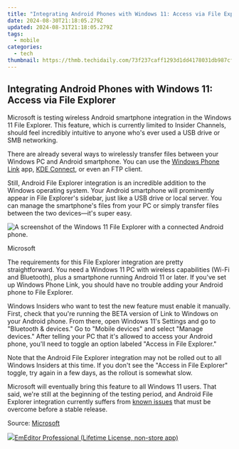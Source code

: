 ```yaml
---
title: "Integrating Android Phones with Windows 11: Access via File Explorer"
date: 2024-08-30T21:18:05.279Z
updated: 2024-08-31T21:18:05.279Z
tags:
  - mobile
categories:
  - tech
thumbnail: https://thmb.techidaily.com/73f237caff1293d1dd4178031db987cf4821ccb81a94a966ce0f48ea51b79037.jpg
---
```


## Integrating Android Phones with Windows 11: Access via File Explorer

Microsoft is testing wireless Android smartphone integration in the Windows 11 File Explorer. This feature, which is currently limited to Insider Channels, should feel incredibly intuitive to anyone who's ever used a USB drive or SMB networking.

 There are already several ways to wirelessly transfer files between your Windows PC and Android smartphone. You can use the [Windows Phone Link](https://desktop-recording.techidaily.com/in-2024-zoom-savvy-key-techniques-for-clear-and-confident-remote-conversations/) app, [KDE Connect](https://tech-savvy.techidaily.com/annualement-abbyy-integre-deux-personnalites-prestigieuses-a-son-organe-dirigeant/), or even an FTP client.

 Still, Android File Explorer integration is an incredible addition to the Windows operating system. Your Android smartphone will prominently appear in File Explorer's sidebar, just like a USB drive or local server. You can manage the smartphone's files from your PC or simply transfer files between the two devices—it's super easy.

![A screenshot of the Windows 11 File Explorer with a connected Android phone.](https://static1.howtogeekimages.com/wordpress/wp-content/uploads/2024/07/45.jpg) 

Microsoft

 The requirements for this File Explorer integration are pretty straightforward. You need a Windows 11 PC with wireless capabilities (Wi-Fi and Bluetooth), plus a smartphone running Android 11 or later. If you've set up Windows Phone Link, you should have no trouble adding your Android phone to File Explorer.

 Windows Insiders who want to test the new feature must enable it manually. First, check that you're running the BETA version of Link to Windows on your Android phone. From there, open Windows 11's Settings and go to "Bluetooth & devices." Go to "Mobile devices" and select "Manage devices." After telling your PC that it's allowed to access your Android phone, you'll need to toggle an option labeled "Access in File Explorer."

 Note that the Android File Explorer integration may not be rolled out to all Windows Insiders at this time. If you don't see the "Access in File Explorer" toggle, try again in a few days, as the rollout is somewhat slow.

 Microsoft will eventually bring this feature to all Windows 11 users. That said, we're still at the beginning of the testing period, and Android File Explorer integration currently suffers from [known issues](https://blogs.windows.com/windows-insider/2024/07/25/ability-to-access-your-android-phone-in-file-explorer-begins-rolling-out-to-windows-insiders/) that must be overcome before a stable release.

 Source: [Microsoft](https://blogs.windows.com/windows-insider/2024/07/25/ability-to-access-your-android-phone-in-file-explorer-begins-rolling-out-to-windows-insiders/)

<ins class="adsbygoogle"
     style="display:block"
     data-ad-format="autorelaxed"
     data-ad-client="ca-pub-7571918770474297"
     data-ad-slot="1223367746"></ins>



<ins class="adsbygoogle"
     style="display:block"
     data-ad-client="ca-pub-7571918770474297"
     data-ad-slot="8358498916"
     data-ad-format="auto"
     data-full-width-responsive="true"></ins>



<!-- affiliate ads begin -->
<a href="https://shop.emeditor.com/order/checkout.php?PRODS=4631722&QTY=1&AFFILIATE=108875&CART=1"><img src="https://www.emeditor.com/wp-content/uploads/2023/05/frontpage2-2048x588.webp" border="0">EmEditor Professional (Lifetime License, non-store app)</a>
<!-- affiliate ads end -->